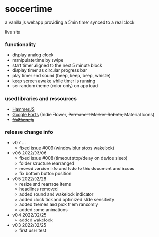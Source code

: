 # soccertime
a vanilla js webapp providing a 5min timer synced to a real clock

[live site](https://snx888.github.io/soccertime/)

### functionality
- display analog clock
- manipulate time by swipe
- start timer aligned to the next 5 minute block
- display timer as circular progress bar
- play timer end sound (beep, beep, beep, whistle)
- keep screen awake while timer is running
- set random theme (color only) on app load

### used libraries and ressources
- [HammerJS](https://hammerjs.github.io/)
- [Google Fonts](https://fonts.google.com/) (Indie Flower, ~~Permanent Marker, Roboto,~~ Material Icons)
- ~~[NoSleep.js](https://github.com/richtr/NoSleep.js)~~

### release change info
- v0.7 ...
  - fixed issue #009 (window blur stops wakelock)
- v0.6 2022/03/06
  - fixed issue #008 (timeout stop/delay on device sleep)
  - folder structure rearranged
  - moved version info and todo to this document and issues
  - fix bottom button position
- v0.5 2022/02/28
  - resize and rearrage items
  - headlines removed
  - added sound and wakelock indicator
  - added clock tick and optimized slide sensitivity
  - added themes and pick them randomly
  - added some animations
- v0.4 2022/02/25
  - added wakelock
- v0.3 2022/02/25
  - first user test
